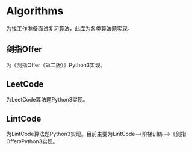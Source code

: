 # Algorithms
为找工作准备面试复习算法，此库为各类算法题实现。
## 剑指Offer
为《剑指Offer（第二版）》Python3实现。
## LeetCode
为LeetCode算法题Python3实现。
## LintCode
为LintCode算法题Python3实现。目前主要为LintCode-->阶梯训练-->《剑指Offer》Python3实现。
